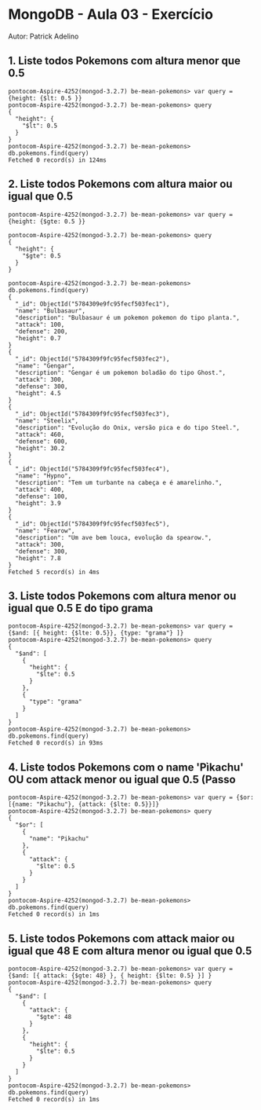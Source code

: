 # MongoDB - Aula 03 - Exercício

Autor: Patrick Adelino

## 1. Liste todos Pokemons com altura menor que 0.5 

```
pontocom-Aspire-4252(mongod-3.2.7) be-mean-pokemons> var query = {height: {$lt: 0.5 }}
pontocom-Aspire-4252(mongod-3.2.7) be-mean-pokemons> query
{
  "height": {
    "$lt": 0.5
  }
}
pontocom-Aspire-4252(mongod-3.2.7) be-mean-pokemons> db.pokemons.find(query)
Fetched 0 record(s) in 124ms
```

## 2. Liste todos Pokemons com altura maior ou igual que 0.5 

```
pontocom-Aspire-4252(mongod-3.2.7) be-mean-pokemons> var query = {height: {$gte: 0.5 }}

pontocom-Aspire-4252(mongod-3.2.7) be-mean-pokemons> query
{
  "height": {
    "$gte": 0.5
  }
}

pontocom-Aspire-4252(mongod-3.2.7) be-mean-pokemons> db.pokemons.find(query)
{
  "_id": ObjectId("5784309e9fc95fecf503fec1"),
  "name": "Bulbasaur",
  "description": "Bulbasaur é um pokemon pokemon do tipo planta.",
  "attack": 100,
  "defense": 200,
  "height": 0.7
}
{
  "_id": ObjectId("5784309f9fc95fecf503fec2"),
  "name": "Gengar",
  "description": "Gengar é um pokemon boladão do tipo Ghost.",
  "attack": 300,
  "defense": 300,
  "height": 4.5
}
{
  "_id": ObjectId("5784309f9fc95fecf503fec3"),
  "name": "Steelix",
  "description": "Evolução do Onix, versão pica e do tipo Steel.",
  "attack": 460,
  "defense": 600,
  "height": 30.2
}
{
  "_id": ObjectId("5784309f9fc95fecf503fec4"),
  "name": "Hypno",
  "description": "Tem um turbante na cabeça e é amarelinho.",
  "attack": 400,
  "defense": 100,
  "height": 3.9
}
{
  "_id": ObjectId("5784309f9fc95fecf503fec5"),
  "name": "Fearow",
  "description": "Um ave bem louca, evolução da spearow.",
  "attack": 300,
  "defense": 300,
  "height": 7.8
}
Fetched 5 record(s) in 4ms
```

## 3. Liste todos Pokemons com altura menor ou igual que 0.5 E do tipo grama 

```
pontocom-Aspire-4252(mongod-3.2.7) be-mean-pokemons> var query = {$and: [{ height: {$lte: 0.5}}, {type: "grama"} ]}
pontocom-Aspire-4252(mongod-3.2.7) be-mean-pokemons> query
{
  "$and": [
    {
      "height": {
        "$lte": 0.5
      }
    },
    {
      "type": "grama"
    }
  ]
}
pontocom-Aspire-4252(mongod-3.2.7) be-mean-pokemons> db.pokemons.find(query)
Fetched 0 record(s) in 93ms
```

## 4. Liste todos Pokemons com o name 'Pìkachu' OU com attack menor ou igual que 0.5 (Passo

```
pontocom-Aspire-4252(mongod-3.2.7) be-mean-pokemons> var query = {$or: [{name: "Pikachu"}, {attack: {$lte: 0.5}}]}
pontocom-Aspire-4252(mongod-3.2.7) be-mean-pokemons> query
{
  "$or": [
    {
      "name": "Pikachu"
    },
    {
      "attack": {
        "$lte": 0.5
      }
    }
  ]
}
pontocom-Aspire-4252(mongod-3.2.7) be-mean-pokemons> db.pokemons.find(query)
Fetched 0 record(s) in 1ms

```

## 5. Liste todos Pokemons com attack maior ou igual que 48 E com altura menor ou igual que 0.5 

```
pontocom-Aspire-4252(mongod-3.2.7) be-mean-pokemons> var query = {$and: [{ attack: {$gte: 48} }, { height: {$lte: 0.5} }] }
pontocom-Aspire-4252(mongod-3.2.7) be-mean-pokemons> query
{
  "$and": [
    {
      "attack": {
        "$gte": 48
      }
    },
    {
      "height": {
        "$lte": 0.5
      }
    }
  ]
}
pontocom-Aspire-4252(mongod-3.2.7) be-mean-pokemons> db.pokemons.find(query)
Fetched 0 record(s) in 1ms

```